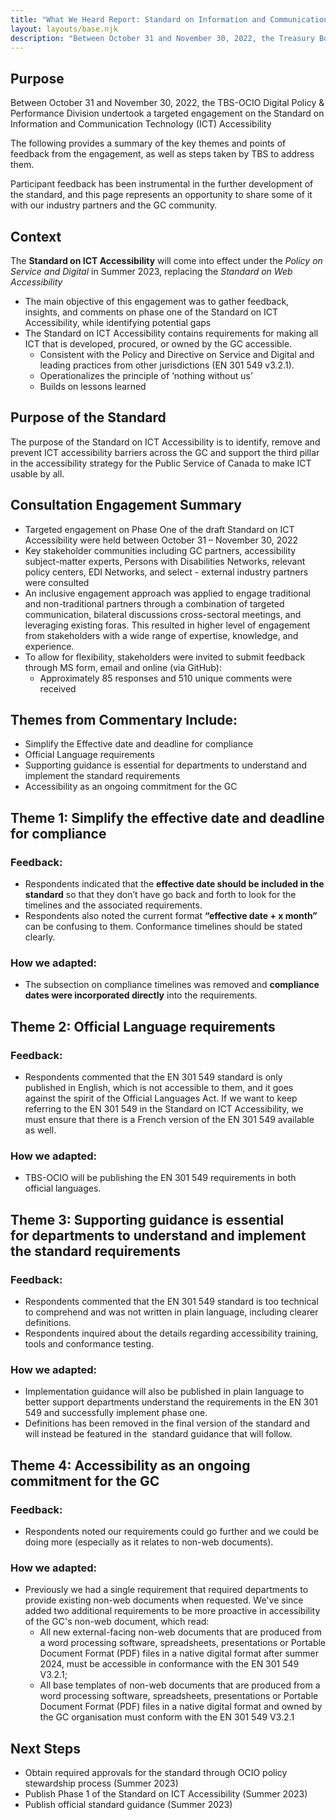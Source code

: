 ```yaml
---
title: "What We Heard Report: Standard on Information and Communication Technology Accessibility (SICTA)"
layout: layouts/base.njk
description: "Between October 31 and November 30, 2022, the Treasury Board of Canada Secretariat - Office of the Chief Information Officer (<abbr>TBS-OCIO</abbr>) Digital Policy & Performance Division undertook a targeted engagement on the <em>Standard on Information and Communication Technology (<abbr>ICT</abbr>) Accessibility<em>. This page details the key themes that emerged and next steps to be taken in relation to the standard."
---
```


## Purpose 

Between October 31 and November 30, 2022, the TBS-OCIO Digital Policy & Performance Division undertook a targeted engagement on the Standard on Information and Communication Technology (ICT) Accessibility 

The following provides a summary of the key themes and points of feedback from the engagement, as well as steps taken by TBS to address them. 

Participant feedback has been instrumental in the further development of the standard, and this page represents an opportunity to share some of it with our industry partners and the GC community.

## Context

The **Standard on ICT Accessibility** will come into effect under the *Policy on Service and Digital* in Summer 2023, replacing the *Standard on Web Accessibility*

- The main objective of this engagement was to gather feedback, insights, and comments on phase one of the Standard on ICT Accessibility, while identifying potential gaps
- The Standard on ICT Accessibility contains requirements for making all ICT that is developed, procured, or owned by the GC accessible. 
    - Consistent with the Policy and Directive on Service and Digital and leading practices from other jurisdictions (EN 301 549 v3.2.1).
    - Operationalizes the principle of ‘nothing without us’ 
    - Builds on lessons learned

## Purpose of the Standard

The purpose of the Standard on ICT Accessibility is to identify, remove and prevent ICT accessibility barriers across the GC and support the third pillar in the accessibility strategy for the Public Service of Canada to make ICT usable by all.

## Consultation Engagement Summary

- Targeted engagement on Phase One of the draft Standard on ICT Accessibility were held between October 31 – November 30, 2022
- Key stakeholder communities including GC partners, accessibility subject-matter experts, Persons with Disabilities Networks, relevant policy centers, EDI Networks, and select - external industry partners were consulted
- An inclusive engagement approach was applied to engage traditional and non-traditional partners through a combination of targeted communication, bilateral discussions cross-sectoral meetings, and leveraging existing foras. This resulted in higher level of engagement from stakeholders with a wide range of expertise, knowledge, and experience. 
- To allow for flexibility, stakeholders were invited to submit feedback  through MS form, email and online (via GitHub):
    - Approximately 85 responses and 510 unique comments were received

## Themes from Commentary Include:

- Simplify the Effective date and deadline for compliance
- Official Language requirements
- Supporting guidance is essential for departments to understand and implement the standard requirements
- Accessibility as an ongoing commitment for the GC

## Theme 1: Simplify the effective date and deadline for compliance

### Feedback:

- Respondents indicated that the **effective date should be included in the standard** so that they don’t have go back and forth to look for the timelines and the associated requirements. 
- Respondents also noted the current format **“effective date + x month”** can be confusing to them. Conformance timelines should be stated clearly.

### How we adapted:

- The subsection on compliance timelines was removed and **compliance dates were incorporated directly** into the requirements.

## Theme 2: Official Language requirements

### Feedback:

- Respondents commented that the EN 301 549 standard is only published in English, which is not accessible to them, and it goes against the spirit of the Official Languages Act. If we want to keep referring to the EN 301 549 in the Standard on ICT Accessibility, we must ensure that there is a French version of the EN 301 549 available as well.

### How we adapted:

- TBS-OCIO will be publishing the EN 301 549 requirements in both official languages.

## Theme 3: Supporting guidance is essential for departments to understand and implement the standard requirements

### Feedback:

- Respondents commented that the EN 301 549 standard is too technical to comprehend and was not written in plain language, including clearer definitions.
- Respondents inquired about the details regarding accessibility training, tools and conformance testing. 

### How we adapted:

- Implementation guidance will also be published in plain language to better support departments understand the requirements in the EN 301 549 and successfully implement phase one. 
- Definitions has been removed in the final version of the standard and will instead be featured in the  standard guidance that will follow. 

## Theme 4: Accessibility as an ongoing commitment for the GC

### Feedback:

- Respondents noted our requirements could go further and we could be doing more (especially as it relates to non-web documents). 

### How we adapted:

- Previously we had a single requirement that required departments to provide existing non-web documents when requested. We've since added two additional requirements to be more proactive in accessibility of the GC's non-web document, which read:
    - All new external-facing non-web documents that are produced from a word processing software, spreadsheets, presentations or Portable Document Format (PDF) files in a native digital format after summer 2024, must be accessible in conformance with the EN 301 549 V3.2.1;
    - All base templates of non-web documents that are produced from a word processing software, spreadsheets, presentations or Portable Document Format (PDF) files in a native digital format and owned by the GC organisation must conform with the EN 301 549 V3.2.1

## Next Steps

- Obtain required approvals for the standard through OCIO policy stewardship process (Summer 2023)
- Publish Phase 1 of the Standard on ICT Accessibility (Summer 2023)
- Publish official standard guidance (Summer 2023)